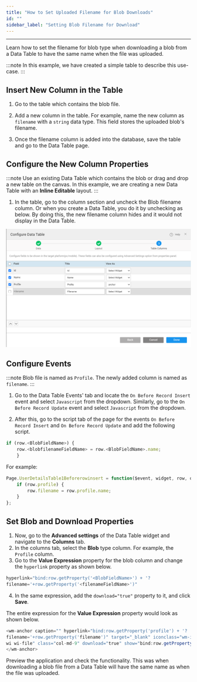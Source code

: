 ```yaml
---
title: "How to Set Uploaded Filename for Blob Downloads"
id: ""
sidebar_label: "Setting Blob Filename for Download"
---
```

---

Learn how to set the filename for blob type when downloading a blob from a Data Table to have the same name when the file was uploaded.

:::note
In this example, we have created a simple table to describe this use-case.
:::

## Insert New Column in the Table

1. Go to the table which contains the blob file.

2. Add a new column in the table. For example, name the new column as `filename` with a `string` data type. This field stores the uploaded blob's filename.

3. Once the filename column is added into the database, save the table and go to the Data Table page.

## Configure the New Column Properties

:::note
Use an existing Data Table which contains the blob or drag and drop a new table on the canvas. In this example, we are creating a new Data Table with an **Inline Editable** layout.
:::

1. In the table, go to the column section and uncheck the Blob filename column. Or when you create a Data Table, you do it by unchecking as below. By doing this, the new filename column hides and it would not display in the Data Table.

![uncheck filename column](/learn/assets/uncheck-filename-blob-download.png)


## Configure Events

:::note
Blob file is named as `Profile`.
The newly added column is named as `filename`.
:::

1. Go to the Data Table Events' tab and locate the `On Before Record Insert` event and select `Javascript` from the dropdown. Similarly, go to the `On Before Record Update` event and select `Javascript` from the dropdown.

2. After this, go to the script tab of the page for the events `On Before Record Insert` and `On Before Record Update` and add the following script.

```js
if (row.<BlobFieldName>) {
    row.<blobfilenameFieldName> = row.<BlobFieldName>.name;
    }
```

For example:

```js
Page.UserDetailsTable1Beforerowinsert = function($event, widget, row, options) {
    if (row.profile) {
        row.filename = row.profile.name;
    }
};
```

## Set Blob and Download Properties

1. Now, go to the **Advanced settings** of the Data Table widget and navigate to the **Columns** tab. 
2. In the columns tab, select the **Blob** type column. For example, the `Profile` column.
3. Go to the **Value Expression** property for the blob column and change the `hyperlink` property as shown below.

```js
hyperlink="bind:row.getProperty('<BlobFieldName>') + '?
filename='+row.getProperty('<filenameFieldName>')"
```

4. In the same expression, add the `download="true"` property to it, and click **Save**.

The entire expression for the **Value Expression** property would look as shown below.

```js
<wm-anchor caption="" hyperlink="bind:row.getProperty('profile') + '?
filename='+row.getProperty('filename')" target="_blank" iconclass="wm-icon wm-icon24 
wi wi-file" class="col-md-9" download="true" show="bind:row.getProperty('blobdata')!= null">
</wm-anchor>
```

Preview the application and check the functionality. This was when downloading a blob file from a Data Table will have the same name as when the file was uploaded.